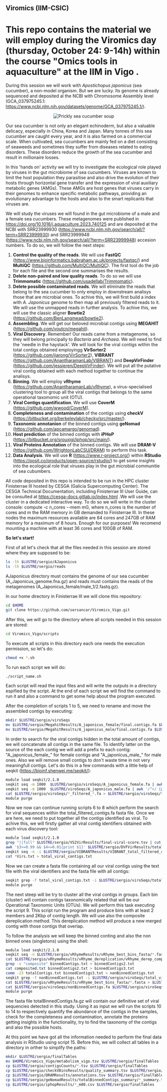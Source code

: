 ## Viromics (IIM-CSIC)
# This repo contains the material we will employ during the Viromics day (thursday, October 24: 9-14h) within the course "Omics tools in aquaculture" at the IIM in Vigo .

During this session we will work with *Apostichopus japonicus* (sea cucumber), a non-model organism. But we are lucky. Its genome is already sequenced and deposited al the NCBI with Chromosome Assembly level (GCA_037975245.1: https://www.ncbi.nlm.nih.gov/datasets/genome/GCA_037975245.1/).

<p align="center">
  <img src="https://github.com/user-attachments/assets/2c647b3c-b843-4e16-8d11-f3974e46fce5" alt="Prickly sea cucumber soup">
</p>

Our sea cucumber is not only an elegant echinoderm, but also a valuable delicacy, especially in China, Korea and Japan. Many tonnes of this sea cucumber are caught every year, and it is also farmed on a commercial scale. When cultivated, sea cucumbers are mainly fed on a diet consisting of seaweeds and sometimes they suffer from diseases related to eating disorders. These disorders reduce the growth of the sea cucumber and result in millionaire losses.

In this 'hands on' activity we will try to investigate the ecological role played by viruses in the gut microbiome of sea cucumbers. Viruses are known to limit the host population they parasitise and also drive the evolution of their hosts through horizontal gene transfer and the expression of viral auxiliary metabolic genes (AMGs). These AMGs are host genes that viruses carry in their genomes to enhance specific metabolic pathways, providing an evolutionary advantage to the hosts and also to the smart replicants  that  viruses are.

We will study the viruses we will found in the gut microbiome of a male and a female sea cucumbers. These metagenomes were published in https://doi.org/10.1016/j.aquaculture.2023.740125 and are deposited at the NCBI with SRR23999930 (https://www.ncbi.nlm.nih.gov/search/all/?term=SRR23999930) and SRR23999948 (https://www.ncbi.nlm.nih.gov/search/all/?term=SRR23999948) accesion numbers. To do so, we will follow the next steps:

  1. **Control the quality of the reads**. We will use **FastQC** (https://www.bioinformatics.babraham.ac.uk/projects/fastqc/) and **MultiQC** (https://github.com/MultiQC/MultiQC). The first tool do the job for each file and the second one summarises the results.
  2. **Delete non-paired and low quality reads**. To do so we will use **Trimmomatic** (https://github.com/usadellab/Trimmomatic).
  3. **Delete possible contaminated reads**. We will eliminate the reads that belong to the sea cucumber to only employ in downstream analisys those that are microbial ones. To achive this, we will first build a index with *A. Japonicus* genome to then map all previously filtered reads to it. We will use the unmapped reads in further analysis. To achive this, we will use the classic aligner **Bowtie2** (https://github.com/BenLangmead/bowtie2). 
  4. **Assembling**. We will get our beloved microbial contigs using **MEGAHIT** (https://github.com/voutcn/megahit).
  5. **Viral Discovery**. Remember! Our reads came from a metagenome, so they will belong principally to *Bacteria* and *Archaea*. We will need to find the 'needle in the haystack'. We will look for the viral contigs within the total contigs obtained employingg **VirSorter2** (https://github.com/jiarong/VirSorter2), **VIBRANT** (https://github.com/AnantharamanLab/VIBRANT) and **DeepVirFinder** (https://github.com/jessieren/DeepVirFinder). We will put all the putative viral contig obtained with each method together to continue the analisys.
  6. **Binning**. We will employ **vRhyme** (https://github.com/AnantharamanLab/vRhyme), a virus-specialised clustering tool to group all the viral contigs that belongs to the same operational taxomomic unit (OTU).
  7.  **Viral Contigs quantification**. We will use **CoverM** (https://github.com/wwood/CoverM).
  8.  **Completeness and contamination** of the contigs using **checkV** (https://bitbucket.org/berkeleylab/checkv/src/master/). 
  9. **Taxonomic annotanion** of the binned contigs using **geNomad** (https://github.com/apcamargo/genomad).
  10. **Host prediction** of the binned contigs with **iPHoP** (https://bitbucket.org/srouxjgi/iphop/src/main/).
  11. **Viral Proteins Annotation** of the binned contigs. We will use **DRAM-V** (https://github.com/WrightonLabCSU/DRAM) to perform this task.
  12. **Data Analysis**. We will use **R** (https://www.r-project.org/) within **RStudio** (https://posit.co/products/open-source/rstudio/) to get some insights into the ecological role that viruses play in the gut microbial communitie of sea cubumbers.

All code deposited in this repo is intended to be run in the HPC cluster Finisterrae III hosted by CESGA (Galicia Supercomputing Center). The CESGA Technical Documentation, incluiding Finisterrae III User Guide, can be consulted at https://cesga-docs.gitlab.io/index.html .We will use the cluster in a dedicated interactive way. To do so we will write in the cluster console: compute -c n_cores --mem mG, where n_cores is the number of cores and m the RAM memory in GB demanded to Finisterrae III. In these nodes the maximum resources available are 64 cores and 247GB of RAM memory for a maximum of 8 hours. Enough for our purposes! We recomend mounting a machine with at least 36 cores and 100GB of RAM.

**So let's start!**

First of all let's check that all the files needed in this session are stored where they are supposed to be:

```bash
ls -lh $LUSTRE/sergio/AJaponicus
ls -lh $LUSTRE/sergio/reads
```

AJaponicus directory must contains the genome of our sea cucumber (A_Japonicus_genome.fna.gz) and reads must contains the reads of the metagenomes (A_Japonicus_female/male_1/2.fastq.gz).

In our home directory in Finisterrae III we will clone this repository:

```bash
cd $HOME
git clone https://github.com/sersancar/Viromics_Vigo.git
```
After this, we will go to the directory where all scripts needed in this session are stored:

```bash
cd Viromics_Vigo/scripts
```

To execute all scripts in this directory each one needs the execution permission, so let's do:

```bash
chmod +x *.sh
```

To run each script we will do:

```bash
./script_name.sh
```

Each script will read the input files and will write the outputs in a directory espified by the script. At the end of each script we will find the command to run it and also a command to get some help about the program executed.

After the completion of scripts 1 to 5, we need to rename and move the assembled contigs by executing:

```bash
mkdir $LUSTRE/sergio/viroSeqs
mv $LUSTRE/sergio/MegahitResults/A_japonicus_female/final.contigs.fa $LUSTRE/sergio/viroSeqs/A_japonicus_female_contigs.fa
mv $LUSTRE/sergio/MegahitResults/A_japonicus_male/final.contigs.fa $LUSTRE/sergio/viroSeqs/A_japonicus_male_contigs.fa
```

In order to search for the viral contigs hidden in the total amount of contigs, we will concatenate all contigs in the same file. To identify latter on the source of the each contig we will add a prefix to each contig: "A_japonicus_female_" for female contigs and "A_japonicus_male_" for male ones. Also we will remove small contigs to don't waste time in not very meaningfull contigs. Let's do this in a few commands with a little help of seqkit (https://bioinf.shenwei.me/seqkit/): 

```bash
module load seqkit/2.1.0
seqkit seq -m 1000  $LUSTRE/sergio/viroSeqs/A_japonicus_female.fa | awk '/^>/ {print ">A_japonicus_female_" substr($1, 2); next} {print}' > $LUSTRE/sergio/viroSeqs/A_japonicus_female_filtered_contigs.fa.gz
seqkit seq -m 1000  $LUSTRE/viroSeqs/A_japonicus_male.fa | awk '/^>/ {print ">A_japonicus_male_" substr($1, 2); next} {print}' > $LUSTRE/sergio/viroSeqs/A_japonicus_male_filtered_contigs.fa
cat $LUSTRE/sergio/viroSeqs/*_filtered_*.fa > $LUSTRE/sergio/viroSeqs/total_filtered_contigs.fa
module purge
```

Now we now can continue running scripts 6 to 8 which perform the search for viral sequences within the total_filtered_contigs.fa fasta file. Once we are here, we need to put together all the contigs identified as viral. To achive this, we will firstly gather all viral contig identifiers obtained with each virus discovery tool:

```bash
module load seqkit/2.1.0
grep "||full" $LUSTRE/sergio/VS2VirResults/final-viral-score.tsv | cut -d'|' -f1 > VS2Virs.txt
awk '$3>=0.99 && $4<=0.01{print $1}' $LUSTRE/sergio/DVFVirResults/total_filtered_contigs.fa.gz_gt1bp_dvfpred.txt > DVFVirs.txt
seqkit seq -n -i $LUSTRE/sergio/VIBRANTResults/VIBRANT_total_filtered_contigs/VIBRANT_phages_total_filtered_contigs/total_filtered_contigs.phages_combined.fna > VIBRANTVirs.txt
cat *Virs.txt > total_viral_contigs.txt
```

Now we can create a fasta file containing all our viral contigs using the text file with the viral identifiers and the fasta file with all contigs:

```bash
seqkit grep -f total_viral_contigs.txt -i $LUSTRE/sergio/viroSeqs/total_filtered_contigs.fa -o $LUSTRE/sergio/viroSeqs/total_viral_contigs.fa
module purge
```

The next steep will be try to cluster all the viral contigs in groups. Each bin (cluster) will contain contigs taxonomically related that will be our Operational Taxonomic Units (OTUs). We will perform this task executing the script 9. This script run the program and produce bins with at least 2 members and 2Kbp of contig length. We will use also the composite dereplication method. This dereplication method will produce a new merged contig with those contigs that overlap. 

To follow the analysis we will keep the binned conting and also the non binned ones (singletons) using the shell:

```bash
module load seqkit/2.1.0
seqkit seq -n $LUSTRE/sergio/vRhymeResults/vRhyme_best_bins_fasta/*.fasta | awk -F'__' '{print $2}' | sort > binnedContigs.txt
cat $LUSTRE/sergio/vRhymeResults/vRhyme_dereplication/vRhyme_derep_composited-list_totalVirs.txt | sort > composited.txt
grep -v "composite" binnedContigs.txt > binnedContigs2.txt
cat composited.txt binnedContigs2.txt > binnedContigs3.txt
comm -23 totalContigs.txt binnedContigs3.txt > nonBinnedContigs.txt
seqkit grep -f nonBinnedContigs.txt -i $LUSTRE/sergio/viroSeqs/total_viral_contigs.fa | seqkit seq -m 2000 > $LUSTRE/sergio/viroSeqs/nonBinnedContigs.fa
cat $LUSTRE/sergio/vRhymeResults/vRhyme_best_bins_fasta/*.fasta > $LUSTRE/sergio/viroSeqs/binnedContigs.fa
cat $LUSTRE/sergio/viroSeqs/nonBinnedContigs.fa $LUSTRE/sergio/viroSeqs/binnedContigs.fa > $LUSTRE/sergio/viroSeqs/totalBinnedContigs.fa
module purge
```

The fasta file totalBinnedContigs.fa.gz will contain our definitive set of viral sequencies detected in this study. Using it as input we will run the scripts 10 to 14 to respectively quantify the abundance of the contigs in the samples, check for the completeness and contamination, annotate the proteins getting insights in the functionality, try to find the taxonomy of the contigs and also the possible hosts.

At this point we have got all the information needed to perform the final data analysis in RStudio using script 15. Before this, we will collect all tables in a directory in orther to simplify the paths:

```bash
mkdir $LUSTRE/sergio/finalTables
mv $HOME/Viromics_Vigo/metabolism_vigo.tsv $LUSTRE/sergio/finalTables
cp $LUSTRE/sergio/contigsCounts/*.tsv $LUSTRE/sergio/finalTables
cp $LUSTRE/sergio/checkVBinsResults/quality_summary.tsv $LUSTRE/sergio/finalTables
cp $LUSTRE/sergio/DRAMResults/annotations.tsv $LUSTRE/sergio/finalTables
cp $LUSTRE/sergio/geNomadResults/totalBinnedContigs_summary/*_summary.tsv $LUSTRE/sergio/finalTables
cp $LUSTRE/sergio/iphopResults/*_m80.csv $LUSTRE/sergio/finalTables
```
